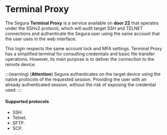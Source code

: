 # Terminal Proxy

The Segura **Terminal Proxy** is a service available on **door 22** that operates under the SSHv2 protocol, which will audit target SSH and TELNET connections and authenticate the Segura user using the same account that the user uses in the web interface. 

This login respects the same account lock and MFA settings. Terminal Proxy has a simplified terminal for consulting credentials and basic file transfer operations. However, its main purpose is to deliver the connection to the remote device.

:::(warning) (**Attention**)
Segura authenticates on the target device using the native protocols of the requested session. Providing the user with an already authenticated session, without the risk of exposing the credential used.
:::

#### Supported protocols

* SSH.
* Telnet.
* SFTP.
* SCP.